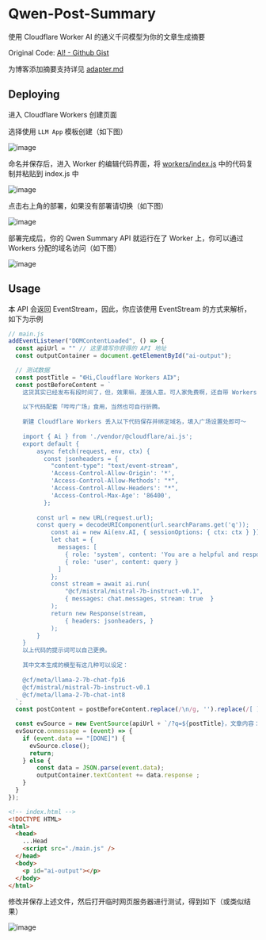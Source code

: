 # Qwen-Post-Summary

使用 Cloudflare Worker AI 的通义千问模型为你的文章生成摘要

Original Code: [AI! - Github Gist][1]

为博客添加摘要支持详见 [adapter.md][2]

## Deploying

进入 Cloudflare Workers 创建页面

选择使用 `LLM App` 模板创建（如下图）

![image](https://github.com/FloatSheep/Qwen-Post-Summary/assets/142888681/fbc3cf38-d41e-4e9f-b5fa-cc46f008b7b4)

命名并保存后，进入 Worker 的编辑代码界面，将 [workers/index.js](workers/index.js) 中的代码复制并粘贴到 index.js 中

![image](https://github.com/FloatSheep/Qwen-Post-Summary/assets/142888681/07828328-245e-4520-84b6-cdbebe63cc17)

点击右上角的部署，如果没有部署请切换（如下图）

![image](https://github.com/FloatSheep/Qwen-Post-Summary/assets/142888681/d1924243-531e-4c37-a0f0-de9571c87642)

部署完成后，你的 Qwen Summary API 就运行在了 Worker 上，你可以通过 Workers 分配的域名访问（如下图）

![image](https://github.com/FloatSheep/Qwen-Post-Summary/assets/142888681/c97f6ed0-7e59-4ad1-be68-2fb7c879f20e)

## Usage

本 API 会返回 EventStream，因此，你应该使用 EventStream 的方式来解析，如下为示例

```javascript
// main.js
addEventListener("DOMContentLoaded", () => {
  const apiUrl = "" // 这里填写你获得的 API 地址
  const outputContainer = document.getElementById("ai-output");

  // 测试数据
  const postTitle = "《Hi,Cloudflare Workers AI》";
  const postBeforeContent = `
    这货其实已经发布有段时间了，但，效果嘛，差强人意。可人家免费啊，还自带 Workers 调用，省去鉴权若干代码，自个儿绑个域名，每分钟 100 次，美滋滋～
    
    以下代码配套「哔哔广场」食用，当然也可自行折腾。
    
    新建 Cloudflare Workers 丢入以下代码保存并绑定域名，填入广场设置处即可～
    
    import { Ai } from './vendor/@cloudflare/ai.js';
    export default {
        async fetch(request, env, ctx) {
          const jsonheaders = {
            "content-type": "text/event-stream",
            'Access-Control-Allow-Origin': '*',
            'Access-Control-Allow-Methods': "*",
            'Access-Control-Allow-Headers': "*",
            'Access-Control-Max-Age': '86400',
          };
    
        const url = new URL(request.url);
        const query = decodeURIComponent(url.searchParams.get('q'));
            const ai = new Ai(env.AI, { sessionOptions: { ctx: ctx } });
            let chat = {
              messages: [
                { role: 'system', content: 'You are a helpful and responsive assistant, you answer questions directly and provide instruction unless told otherwise.Respond in Chinese.' },
                { role: 'user', content: query }
              ]
            };
            const stream = await ai.run(
                "@cf/mistral/mistral-7b-instruct-v0.1",
                { messages: chat.messages, stream: true  }
            );
            return new Response(stream,
                { headers: jsonheaders, }
            );
        }
    }
    以上代码的提示词可以自己更换。
    
    其中文本生成的模型有这几种可以设定：
    
    @cf/meta/llama-2-7b-chat-fp16
    @cf/mistral/mistral-7b-instruct-v0.1
    @cf/meta/llama-2-7b-chat-int8
  `;
  const postContent = postBeforeContent.replace(/\n/g, '').replace(/[ ]+/g, ' ').replace(/<pre>[\s\S]*?<\/pre>/g, '').substring(0, 1800);

  const evSource = new EventSource(apiUrl + `/?q=${postTitle}，文章内容：${postContent}`);
  evSource.onmessage = (event) => {
    if (event.data == "[DONE]") {
      evSource.close();
      return;
    } else {
        const data = JSON.parse(event.data);
        outputContainer.textContent += data.response ;
    }
  }
});
```

```html
<!-- index.html -->
<!DOCTYPE HTML>
<html>
  <head>
    ...Head
    <script src="./main.js" />
  </head>
  <body>
    <p id="ai-output"></p>
  </body>
</html>
```

修改并保存上述文件，然后打开临时网页服务器进行测试，得到如下（或类似结果）

![image](https://github.com/FloatSheep/Qwen-Post-Summary/assets/142888681/890cfab4-38e4-4382-9dac-e58efa9cd858)

[1]: <https://gist.github.com/FloatSheep/5b54ffadf704379295c3a6dc950b9b97>
[2]: <adapter.md>
